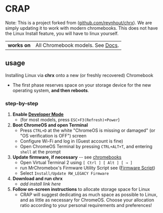 # CRAP

Note: This is a project forked from ([github.com/reynhout/chrx](https://github.com/reynhout/chrx)). We are simply updating it to work with modern chromebooks. This does not have the Linux Install feature, you will have to linux yourself. 

| | |
| ------------ | ---------- |
|**works on**|All Chromebook models. See [Docs](https://chrultrabook.github.io/docs/docs/supported-devices.html).|




<a name="usage"></a>
## usage

Installing Linux via **chrx** onto a new (or freshly recovered) Chromebook

- The first phase reserves space on your storage device for
the new operating system, **and then reboots**.



<a name="step-by-step"></a>
### step-by-step

1. **Enable [Developer Mode](http://www.chromium.org/chromium-os/developer-information-for-chrome-os-devices)**
    * (for most models, press `ESC+F3(Refresh)+Power`)
1. **Boot ChromeOS and open Terminal**
    * Press `CTRL+D` at the white "ChromeOS is missing or damaged" (or "OS verification is OFF") screen
    * Configure Wi-Fi and log in (Guest account is fine)
    * Open ChromeOS Terminal by pressing `CTRL+ALT+T`, and entering `shell` at the prompt
1. **Update firmware, if necessary** -- see [chromebooks](#chromebooks)
    * Open Virtual Terminal 2 using ```[ Ctrl ] [ Alt ] [ → ]```
    * run MrChromebox's Firmware Utility Script see ([Firmware Script](https://mrchromebox.tech/#fwscript))
    * Select ```Install/Update RW_LEGACY Firmware```
1. **Download and run chrx**
    * *add install link here*
1. **Follow on-screen instructions** to allocate storage space for Linux
    * CRAP will suggest dedicating as much space as possible to Linux, and as little as necessary for ChromeOS. Choose your allocation ratio according to your personal requirements and preferences!


<!--
<a name="advanced-usage"></a>
### advanced usage

You may choose to host or cache these installation files yourself.
There are many good reasons to do so, especially if you'll be doing
a large number of installations. However, setup can be somewhat more
complicated, and instructions are outside the scope of this README.

To point **chrx** at your cache, just set the `CHRX_WEB_ROOT`
environment variable before running the `chrx` script, like this:

```
export CHRX_WEB_ROOT="http://myserver/chrx"
cd ; curl -O $CHRX_WEB_ROOT/go && sh go
```
-->
